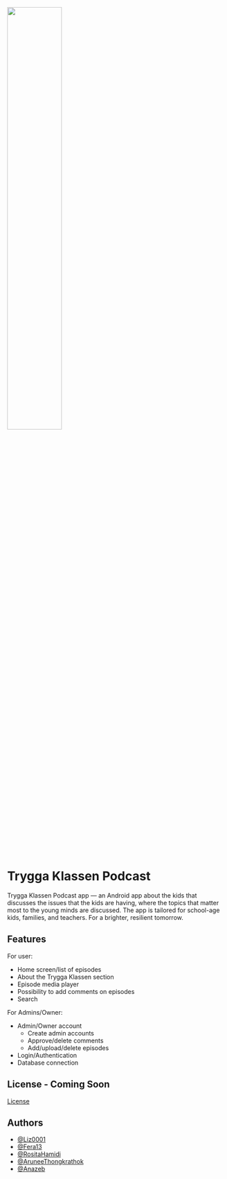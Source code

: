 <img src="https://tryggaklassen.se/img/tryggaklassen_color.svg" height="50%" width="50%">


# Trygga Klassen Podcast

Trygga Klassen Podcast app — an Android app about the kids that discusses the issues that the kids are having, where the topics that matter most to the young minds are discussed. The app is tailored for school-age kids, families, and teachers. For a brighter, resilient tomorrow.


## Features

For user:
- Home screen/list of episodes
- About the Trygga Klassen section
- Episode media player
- Possibility to add comments on episodes
- Search

For Admins/Owner:
- Admin/Owner account
    - Create admin accounts
    - Approve/delete comments
    - Add/upload/delete episodes
- Login/Authentication
- Database connection


## License - Coming Soon

[License](https://choosealicense.com/licenses/)


## Authors

- [@Liz0001](https://github.com/Liz0001)
- [@Fera13](https://github.com/Fera13)
- [@RositaHamidi](https://github.com/RositaHamidi)
- [@AruneeThongkrathok](https://github.com/AruneeThongkrathok)
- [@Anazeb](https://github.com/Anazeb)
